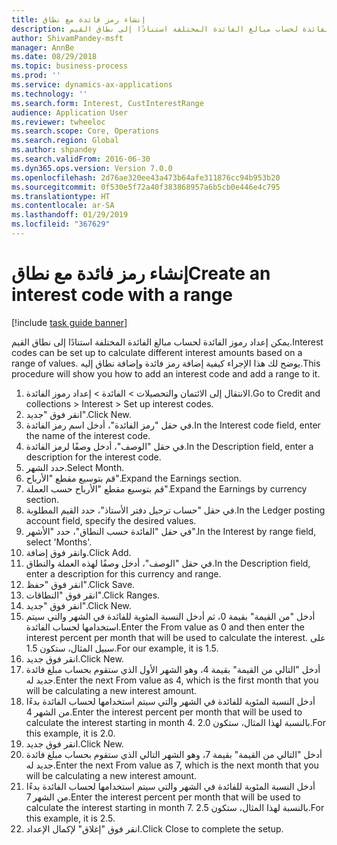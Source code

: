 ```yaml
---
title: إنشاء رمز فائدة مع نطاق
description: يمكن إعداد رموز الفائدة لحساب مبالغ الفائدة المختلفة استنادًا إلى نطاق القيم.
author: ShivamPandey-msft
manager: AnnBe
ms.date: 08/29/2018
ms.topic: business-process
ms.prod: ''
ms.service: dynamics-ax-applications
ms.technology: ''
ms.search.form: Interest, CustInterestRange
audience: Application User
ms.reviewer: twheeloc
ms.search.scope: Core, Operations
ms.search.region: Global
ms.author: shpandey
ms.search.validFrom: 2016-06-30
ms.dyn365.ops.version: Version 7.0.0
ms.openlocfilehash: 2d76ae320ee43a473b64afe311876cc94b953b20
ms.sourcegitcommit: 0f530e5f72a40f383868957a6b5cb0e446e4c795
ms.translationtype: HT
ms.contentlocale: ar-SA
ms.lasthandoff: 01/29/2019
ms.locfileid: "367629"
---
```

# <a name="create-an-interest-code-with-a-range"></a><span data-ttu-id="754ae-103">إنشاء رمز فائدة مع نطاق</span><span class="sxs-lookup"><span data-stu-id="754ae-103">Create an interest code with a range</span></span>

[!include [task guide banner](../../includes/task-guide-banner.md)]

<span data-ttu-id="754ae-104">يمكن إعداد رموز الفائدة لحساب مبالغ الفائدة المختلفة استنادًا إلى نطاق القيم.</span><span class="sxs-lookup"><span data-stu-id="754ae-104">Interest codes can be set up to calculate different interest amounts based on a range of values.</span></span> <span data-ttu-id="754ae-105">يوضح لك هذا الإجراء كيفية إضافة رمز فائدة وإضافة نطاق إليه.</span><span class="sxs-lookup"><span data-stu-id="754ae-105">This procedure will show you how to add an interest code and add a range to it.</span></span>

1. <span data-ttu-id="754ae-106">الانتقال إلى الائتمان والتحصيلات > الفائدة > إعداد رموز الفائدة.</span><span class="sxs-lookup"><span data-stu-id="754ae-106">Go to Credit and collections > Interest > Set up interest codes.</span></span>
2. <span data-ttu-id="754ae-107">انقر فوق "جديد".</span><span class="sxs-lookup"><span data-stu-id="754ae-107">Click New.</span></span>
3. <span data-ttu-id="754ae-108">في حقل "رمز الفائدة"، أدخل اسم رمز الفائدة.</span><span class="sxs-lookup"><span data-stu-id="754ae-108">In the Interest code field, enter the name of the interest code.</span></span>
4. <span data-ttu-id="754ae-109">في حقل "الوصف"، أدخل وصفًا لرمز الفائدة.</span><span class="sxs-lookup"><span data-stu-id="754ae-109">In the Description field, enter a description for the interest code.</span></span>
5. <span data-ttu-id="754ae-110">حدد الشهر.</span><span class="sxs-lookup"><span data-stu-id="754ae-110">Select Month.</span></span>
6. <span data-ttu-id="754ae-111">قم بتوسيع مقطع "الأرباح‬".</span><span class="sxs-lookup"><span data-stu-id="754ae-111">Expand the Earnings section.</span></span>
7. <span data-ttu-id="754ae-112">قم بتوسيع مقطع "الأرباح حسب العملة‬".</span><span class="sxs-lookup"><span data-stu-id="754ae-112">Expand the Earnings by currency section.</span></span>
8. <span data-ttu-id="754ae-113">في حقل "‏‫حساب ترحيل دفتر الأستاذ‬"، حدد القيم المطلوبة.</span><span class="sxs-lookup"><span data-stu-id="754ae-113">In the Ledger posting account field, specify the desired values.</span></span>
9. <span data-ttu-id="754ae-114">في حقل "الفائدة حسب النطاق"، حدد "الأشهر".</span><span class="sxs-lookup"><span data-stu-id="754ae-114">In the Interest by range field, select 'Months'.</span></span>
10. <span data-ttu-id="754ae-115">وانقر فوق إضافة.</span><span class="sxs-lookup"><span data-stu-id="754ae-115">Click Add.</span></span>
11. <span data-ttu-id="754ae-116">في حقل "الوصف"، أدخل وصفًا لهذه العملة والنطاق.</span><span class="sxs-lookup"><span data-stu-id="754ae-116">In the Description field, enter a description for this currency and range.</span></span>
12. <span data-ttu-id="754ae-117">انقر فوق "حفظ".</span><span class="sxs-lookup"><span data-stu-id="754ae-117">Click Save.</span></span>
13. <span data-ttu-id="754ae-118">انقر فوق "النطاقات".</span><span class="sxs-lookup"><span data-stu-id="754ae-118">Click Ranges.</span></span>
14. <span data-ttu-id="754ae-119">انقر فوق "جديد".</span><span class="sxs-lookup"><span data-stu-id="754ae-119">Click New.</span></span>
15. <span data-ttu-id="754ae-120">أدخل "من القيمة" بقيمة 0، ثم أدخل النسبة المئوية للفائدة في الشهر والتي سيتم استخدامها لحساب الفائدة.</span><span class="sxs-lookup"><span data-stu-id="754ae-120">Enter the From value as 0 and then enter the interest percent per month that will be used to calculate the interest.</span></span> <span data-ttu-id="754ae-121">على سبيل المثال، ستكون 1.5.</span><span class="sxs-lookup"><span data-stu-id="754ae-121">For our example, it is 1.5.</span></span>
16. <span data-ttu-id="754ae-122">انقر فوق جديد.</span><span class="sxs-lookup"><span data-stu-id="754ae-122">Click New.</span></span>
17. <span data-ttu-id="754ae-123">أدخل "التالي من القيمة" بقيمة 4، وهو الشهر الأول الذي ستقوم بحساب مبلغ فائدة جديد له.</span><span class="sxs-lookup"><span data-stu-id="754ae-123">Enter the next From value as 4, which is the first month that you will be calculating a new interest amount.</span></span>
18. <span data-ttu-id="754ae-124">أدخل النسبة المئوية للفائدة في الشهر والتي سيتم استخدامها لحساب الفائدة بدءًا من الشهر 4.</span><span class="sxs-lookup"><span data-stu-id="754ae-124">Enter the interest percent per month that will be used to calculate the interest starting in month 4.</span></span> <span data-ttu-id="754ae-125">بالنسبة لهذا المثال، ستكون 2.0.</span><span class="sxs-lookup"><span data-stu-id="754ae-125">For this example, it is 2.0.</span></span>
19. <span data-ttu-id="754ae-126">انقر فوق جديد.</span><span class="sxs-lookup"><span data-stu-id="754ae-126">Click New.</span></span>
20. <span data-ttu-id="754ae-127">أدخل "التالي من القيمة" بقيمة 7، وهو الشهر التالي الذي ستقوم بحساب مبلغ فائدة جديد له.</span><span class="sxs-lookup"><span data-stu-id="754ae-127">Enter the next From value as 7, which is the next month that you will be calculating a new interest amount.</span></span>
21. <span data-ttu-id="754ae-128">أدخل النسبة المئوية للفائدة في الشهر والتي سيتم استخدامها لحساب الفائدة بدءًا من الشهر 7.</span><span class="sxs-lookup"><span data-stu-id="754ae-128">Enter the interest percent per month that will be used to calculate the interest starting in month 7.</span></span> <span data-ttu-id="754ae-129">بالنسبة لهذا المثال، ستكون 2.5.</span><span class="sxs-lookup"><span data-stu-id="754ae-129">For this example, it is 2.5.</span></span>
22. <span data-ttu-id="754ae-130">انقر فوق "إغلاق" لإكمال الإعداد.</span><span class="sxs-lookup"><span data-stu-id="754ae-130">Click Close to complete the setup.</span></span>

